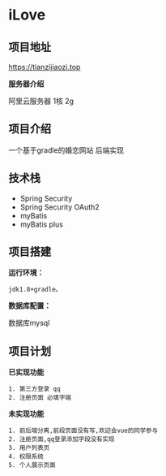 # iLove

## 项目地址

  https://tianzijiaozi.top
  
  **服务器介绍**
  
   阿里云服务器 1核 2g

## 项目介绍

一个基于gradle的婚恋网站 后端实现

## 技术栈
  - Spring Security
  - Spring Security OAuth2
  - myBatis
  - myBatis plus
  
## 项目搭建

  **运行环境：**

    jdk1.8+gradle。
  
  **数据库配置：**
 
  数据库mysql
  
## 项目计划

  **已实现功能**

    1. 第三方登录 qq
    2. 注册页面 必填字端

  **未实现功能**

    1. 前后端分离,前段页面没有写,欢迎会vue的同学参与
    2. 注册页面,qq登录添加字段没有实现
    3. 用户列表页
    4. 权限系统
    5. 个人展示页面
